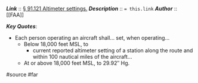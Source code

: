 ***Link***      :: [§ 91.121 Altimeter settings.](https://www.ecfr.gov/current/title-14/section-91.121)
***Description***      :: `= this.link`
***Author*** :: [[FAA]]

***Key Quotes***:
* Each person operating an aircraft shall... set, when operating...
	* Below 18,000 feet MSL, to
		* current reported altimeter setting of a station along the route and within 100 nautical miles of the aircraft...
	* At or above 18,000 feet MSL, to 29.92″ Hg.

#source #far